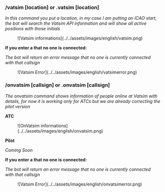 

### /vatsim [location] or .vatsim [location]

*In this command you put a location, in my case I am putting an ICAO start, the bot will search the Vatsim API information and will show all active positions with those initials*

<figure markdown>
![Vatsim informations](../../assets/images/english/vatsim.png)

</figure>

**If you enter a that no one is connected:**

*The bot will return an error message that no one is currently connected with that callsign*

<figure markdown>
![Vatsim Error](../../assets/images/english/vatsimerror.png)
</figure>




### /onvatsim [callsign] or .onvatsim [callsign]
*The onvatsim command shows information of people online at Vatsim with details, for now it is working only for ATCs but we are already correcting the pilot version*

**ATC**
<figure markdown>
![OnVatsim informations](../../assets/images/english/onvatsim.png)
</figure>

**Pilot**

*Coming Soon*


**If you enter a that no one is connected:**

*The bot will return an error message that no one is currently connected with that callsign*

<figure markdown>
![Vatsim Error](../../assets/images/english/onvatsimerror.png)
</figure>